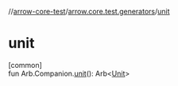 //[arrow-core-test](../../index.md)/[arrow.core.test.generators](index.md)/[unit](unit.md)

# unit

[common]\
fun Arb.Companion.[unit](unit.md)(): Arb&lt;[Unit](https://kotlinlang.org/api/latest/jvm/stdlib/kotlin/-unit/index.html)&gt;
